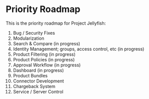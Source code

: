 # Priority Roadmap

This is the priority roadmap for Project Jellyfish:

1. Bug / Security Fixes
2. Modularization
3. Search & Compare (in progress)
4. Identity Management; groups, access control, etc (in progress)
5. Product Filtering (in progress)
6. Product Policies (in progress)
7. Approval Workflow (in progress)
8. Dashboard (in progress)
9. Product Bundles
10. Connector Development
11. Chargeback System
12. Service / Server Control